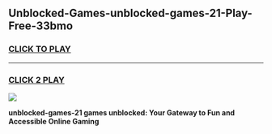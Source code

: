 
## Unblocked-Games-unblocked-games-21-Play-Free-33bmo
<h3>
<a href="https://premium76.site?title=unblocked-games-21&ref=21A">CLICK TO PLAY</a></h3>
<hr>

<h3>
<a href="https://premium76.site?title=unblocked-games-21&ref=21A">CLICK 2 PLAY</a>
  
</h3>

<a href="https://premium76.site?title=unblocked-games-21&ref=21A"><img src="https://clearcache.store/games.png"></a>


**unblocked-games-21 games unblocked: Your Gateway to Fun and Accessible Online Gaming**
